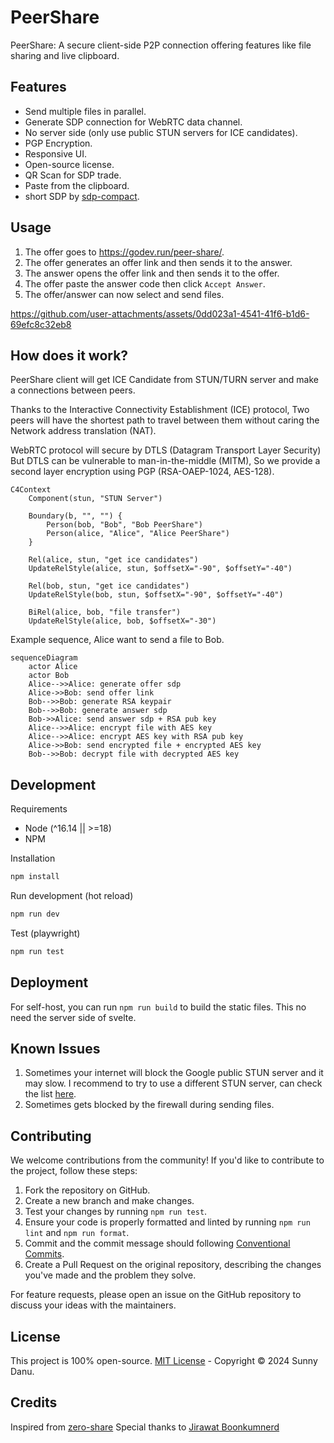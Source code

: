 # PeerShare
 

PeerShare: A secure client-side P2P connection offering features like file sharing and live clipboard.

## Features

- Send multiple files in parallel.
- Generate SDP connection for WebRTC data channel.
- No server side (only use public STUN servers for ICE candidates).
- PGP Encryption.
- Responsive UI.
- Open-source license.
- QR Scan for SDP trade.
- Paste from the clipboard.
- short SDP by [sdp-compact](https://github.com/sunnydanu/sdp-compact).

## Usage

1. The offer goes to <https://godev.run/peer-share/>.
2. The offer generates an offer link and then sends it to the answer.
3. The answer opens the offer link and then sends it to the offer.
4. The offer paste the answer code then click `Accept Answer`.
5. The offer/answer can now select and send files.


https://github.com/user-attachments/assets/0dd023a1-4541-41f6-b1d6-69efc8c32eb8

## How does it work?

PeerShare client will get ICE Candidate from STUN/TURN server and make a connections between peers.

Thanks to the Interactive Connectivity Establishment (ICE) protocol, Two peers will have the shortest path to travel between them without caring the Network address translation (NAT).

WebRTC protocol will secure by DTLS (Datagram Transport Layer Security) But DTLS can be vulnerable to man-in-the-middle (MITM), So we provide a second layer encryption using PGP (RSA-OAEP-1024, AES-128).

```mermaid
C4Context
    Component(stun, "STUN Server")

    Boundary(b, "", "") {
        Person(bob, "Bob", "Bob PeerShare")
        Person(alice, "Alice", "Alice PeerShare")
    }

    Rel(alice, stun, "get ice candidates")
    UpdateRelStyle(alice, stun, $offsetX="-90", $offsetY="-40")

    Rel(bob, stun, "get ice candidates")
    UpdateRelStyle(bob, stun, $offsetX="-90", $offsetY="-40")

    BiRel(alice, bob, "file transfer")
    UpdateRelStyle(alice, bob, $offsetX="-30")
```

Example sequence, Alice want to send a file to Bob.

```mermaid
sequenceDiagram
    actor Alice
    actor Bob
    Alice-->>Alice: generate offer sdp
    Alice->>Bob: send offer link
    Bob-->>Bob: generate RSA keypair
    Bob-->>Bob: generate answer sdp
    Bob->>Alice: send answer sdp + RSA pub key
    Alice-->>Alice: encrypt file with AES key
    Alice-->>Alice: encrypt AES key with RSA pub key
    Alice->>Bob: send encrypted file + encrypted AES key
    Bob-->>Bob: decrypt file with decrypted AES key
```

## Development

Requirements

- Node (^16.14 || >=18)
- NPM

Installation

```sh
npm install
```

Run development (hot reload)

```sh
npm run dev
```

Test (playwright)

```sh
npm run test
```

## Deployment

 For self-host, you can run `npm run build` to build the static files. This no need the server side of svelte.

## Known Issues

1. Sometimes your internet will block the Google public STUN server and it may slow. I recommend to try to use a different STUN server, can check the list [here](https://github.com/sunnydanu/always-online-stun/blob/master/valid_hosts.txt).
2. Sometimes gets blocked by the firewall during sending files.

## Contributing

We welcome contributions from the community! If you'd like to contribute to the project, follow these steps:

1. Fork the repository on GitHub.
2. Create a new branch and make changes.
3. Test your changes by running `npm run test`.
4. Ensure your code is properly formatted and linted by running `npm run lint` and `npm run format`.
5. Commit and the commit message should following [Conventional Commits](https://www.conventionalcommits.org/en/v1.0.0/).
6. Create a Pull Request on the original repository, describing the changes you've made and the problem they solve.

For feature requests, please open an issue on the GitHub repository to discuss your ideas with the maintainers.

## License

This project is 100% open-source.
[MIT License](https://github.com/sunnydanu/peer-share/blob/main/LICENSE) - Copyright &copy; 2024 Sunny Danu.

## Credits

Inspired from [zero-share](https://github.com/ntsd/zero-share) Special thanks to [Jirawat Boonkumnerd](https://github.com/ntsd/zero-share) 
